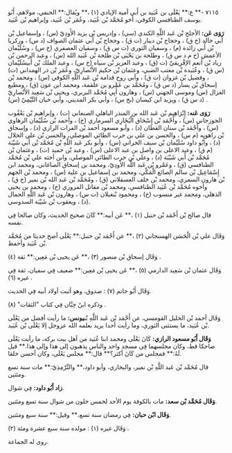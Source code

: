 ٧١١٥ -** ع:** يَعْلَى بن عُبَيد بن أَبي أمية الإيادي (١) ،** ويُقال:** الحنفي، مولاهم، أَبُو يوسف الطنافسي الكوفي، أخو مُحَمَّد بْن عُبَيد، وعُمَر بْن عُبَيد، وإبراهيم بْن عُبَيد.

**رَوَى عَن:** الأجلح بْن عَبد اللَّهِ الكندي (سي) ، وإدريس بْن يزيد الأَودِيّ (س) ، وإسماعيل بْن أَبي خالد (خ ق) ، وحجاج بْن دينار (ت ق) ، وحجاج بْن أَبي عثمان الصواف (د س) ، وزكريا بْن أَبي زائدة (م) ، وسفيان الثوري (ت س ق) ، وسفيان العصفري (خ س) ، وسُلَيْمان الأعمش (خ م د س ق) ، وطلحة بن يَحْيَى بْن طلحة بْن عُبَيد الله (س) ، وعبد الرحمن بْن زياد بْن أنعم الإفْرِيقيّ (ت (ق) ، وعبد العزيز بْن سياه (خ س) ، وعبد الملك بْن أَبيسُلَيْمان (س ق) ، وعُبَيدة بْن معتب الضبي، وعثمان بْن حكيم الأَنْصارِيّ، وعُمَر بْن ذر الهمداني (ت) ، وفضيل بْن غزوان (ت ق) ، وأبي روح قدامة بْن عَبد اللَّهِ الكوفي (س) ، ومحمد بْن إسحاق بْن يسار (د س ق) ، ومُحَمَّد بن عَمْرو بن علقمة، ومحمد ابن عون (ق) ، ومطيع الغزال (س) وموسى الجهني (س) ، وهارون أَبِي مُحَمَّد البربري، ويحيى بْن سَعِيد الأَنْصارِيّ (د س ق) ، ويزيد ابن كيسان (بخ س) ، وأبي بكر المديني، وأبي حيان التَّيْمِيّ (س) .

**رَوَى عَنه:** إِبْرَاهِيم بْن عَبد الله بن المنذر الباهلي الصنعاني (ت) ، وإبراهيم بْن يَعْقُوب الجوزجاني (س) ، وأَحْمَد بْن إِسْحَاق الْبُخَارِي السرماري (خ) ، وأحمد بْن سُلَيْمان الرهاوي (س) ، وأَحْمَد بْن سنان القطان (د) ، وأبو مسعود أحمد بْن الفرات الرازي (د) ، وإسحاق بْن راهويه (م س) ، والحسن بن علي بن حرب الطائي الموصلي، والحسن بْن علي الخلال (د) ، وأَبُو داود سُلَيْمان بْن سيف الحراني (س) ، وأبو بكر عَبد اللَّهِ بْن مُحَمَّد بْن أَبي شَيْبَة (م ق) ، وعبد الاعلى بن واصل بن عبد الاعلى (س) ، وعبد بْن حميد (ت) ، وعثمان بْن مُحَمَّد بْن أَبي شَيْبَة (د) ، وعلي بْن حرب الطائي الموصلي، وابن أخته علي بْن مُحَمَّد الطنافسي (ق) ، وعَمْرو بْن عَبد اللَّه الأَودِيّ، ومحمد بن إسحاق الصاغاني، ومحمد ابن إِسْمَاعِيل بْن سالم الصائغ الْمَكِّي، ومحمد بن إسماعيل بن علية (س) ، ومحمد بْن الجهم بْن هارون السمري، ومحمد بْن خلف العسقلاني (ق) ، ومُحَمَّد بْن عَبد الله بْن نمير (خ ق) ، وأخوه مُحَمَّد بْن عُبَيد الطنافسي، ومحمد بْن مقاتل المروزي (خ) ، ومحمد بن يحيى الذهلي، ومحمد غير منسوب (خ) ، ومحمود بْنغيلان (ت س) ، وهارون بْن عَبد اللَّهِ الحمال (د) ، ويعقوب بْن شَيْبَة السدوسي.

قال صالح بْن أَحْمَد بْن حنبل (١) ،** عَن أبيه:** كَانَ صحيح الحديث، وكان صالحا فِي نفسه.

وَقَال علي بْن الْحَسَن الهسنجاني (٢) ،** عن أَحْمَد بْن حنبل:** يَعْلَى أصح حديثا من مُحَمَّد بْن عُبَيد وأحفظ.

وَقَال إسحاق بْن منصور (٣) ،** عَن يحيى بْن مَعِين:** ثقة (٤) .

وَقَال عثمان بْن سَعِيد الدارمي (٥) ،** عَن يحيى بْن مَعِين:** ضعيف فِي سفيان، ثقة فِي غيره (٦) .

وَقَال أَبُو حاتم (٧) : صدوق، وهو أثبت أولاد أبيه فِي الحديث.

وذكره ابنُ حِبَّان فِي كتاب "الثقات" (٨) .

وَقَال أحمد بْن الخليل القومسي، عن أَحْمَد بْن عَبد اللَّهِ بْن**يونس:** ما رأيت أفضل من يَعْلَى بْن عُبَيد، ما يستثنى الثوري، وما رأيت أحدا يريد بعلمه الله عزوجل إلا يَعْلَى بْن عُبَيد.

**وَقَال أَبُو مسعود الرازي:** كَانَ يَعْلَى ومحمد ابنا عُبَيد من أهل بيت بركة، ما رأيت يَعْلَى ضاحكا قط، وكان مجلسهما فِي مسجد واحد والناس يذهبون إلى هذا وإلى هذا.** قيل لَهُ:** فمجلس من كَانَ أكثر؟** قال:** مجلس يَعْلَى، وكان أحسن خلقا.

قال مُحَمَّد بْن عَبد اللَّهِ بْن نمير، والبخاري، وأبو داود،** والتِّرْمِذِيّ:** مات سنة تسع ومئتين.

**زاد أَبُو داود:** فِي شوال.

**وَقَال مُحَمَّد بْن سعد:** مات بالكوفة يوم الأحد لخمس خلون من شوال سنة تسع ومئتين.

**وَقَال ابْن حبان:** فِي رمضان سنة تسع،** وقيل:** سنة سبع ومئتين.

وَقَال غيره (١) : مولده سنة سبع عشرة ومئة (٢) .

روى له الجماعة.